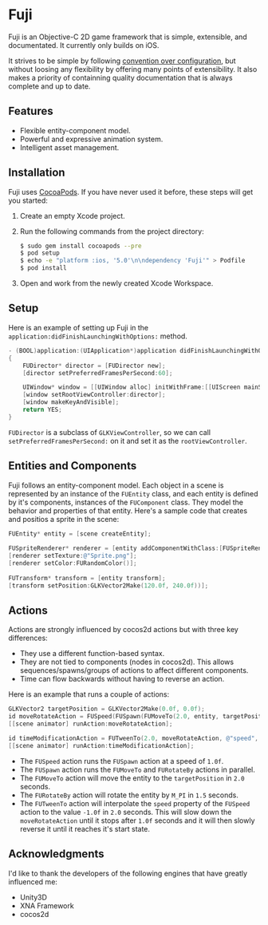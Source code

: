 # Fuji

Fuji is an Objective-C 2D game framework that is simple, extensible, and documentated. It currently only builds on iOS.

It strives to be simple by following [convention over configuration](http://en.wikipedia.org/wiki/Convention_over_configuration), but without loosing any flexibility by offering many points of extensibility. It also makes a priority of containning quality documentation that is always complete and up to date.

## Features

* Flexible entity-component model.
* Powerful and expressive animation system.
* Intelligent asset management.

## Installation

Fuji uses [CocoaPods](https://github.com/CocoaPods/CocoaPods). If you have never used it before, these steps will get you started:

1. Create an empty Xcode project.
2. Run the following commands from the project directory:

	```bash
	$ sudo gem install cocoapods --pre
	$ pod setup
	$ echo -e "platform :ios, '5.0'\n\ndependency 'Fuji'" > Podfile
	$ pod install
	```

3. Open and work from the newly created Xcode Workspace.

## Setup

Here is an example of setting up Fuji in the `application:didFinishLaunchingWithOptions:` method.

```objective-c
- (BOOL)application:(UIApplication*)application didFinishLaunchingWithOptions:(NSDictionary*)launchOptions
{
	FUDirector* director = [FUDirector new];
	[director setPreferredFramesPerSecond:60];

	UIWindow* window = [[UIWindow alloc] initWithFrame:[[UIScreen mainScreen] bounds]];
	[window setRootViewController:director];
	[window makeKeyAndVisible];
	return YES;
}
```

`FUDirector` is a subclass of `GLKViewController`, so we can call `setPreferredFramesPerSecond:` on it and set it as the `rootViewController`.

## Entities and Components

Fuji follows an entity-component model. Each object in a scene is represented by an instance of the `FUEntity` class, and each entity is defined by it's components, instances of the `FUComponent` class. They model the behavior and properties of that entity. Here's a sample code that creates and positios a sprite in the scene:

```objective-c
FUEntity* entity = [scene createEntity];
			
FUSpriteRenderer* renderer = [entity addComponentWithClass:[FUSpriteRenderer class]];
[renderer setTexture:@"Sprite.png"];
[renderer setColor:FURandomColor()];
			
FUTransform* transform = [entity transform];
[transform setPosition:GLKVector2Make(120.0f, 240.0f))];
```

## Actions

Actions are strongly influenced by cocos2d actions but with three key differences:

* They use a different function-based syntax.
* They are not tied to components (nodes in cocos2d). This allows sequences/spawns/groups of actions to affect different components.
* Time can flow backwards without having to reverse an action.

Here is an example that runs a couple of actions:

```objective-c
GLKVector2 targetPosition = GLKVector2Make(0.0f, 0.0f);
id moveRotateAction = FUSpeed(FUSpawn(FUMoveTo(2.0, entity, targetPosition), FURotateBy(1.5, entity, M_PI), 1.0f);
[[scene animator] runAction:moveRotateAction];

id timeModificationAction = FUTweenTo(2.0, moveRotateAction, @"speed", -1.0f);
[[scene animator] runAction:timeModificationAction];
```

* The `FUSpeed` action runs the `FUSpawn` action at a speed of `1.0f`.
* The `FUSpawn` action runs the `FUMoveTo` and `FURotateBy` actions in parallel.
* The `FUMoveTo` action will move the entity to the `targetPosition` in `2.0` seconds.
* The `FURotateBy` action will rotate the entity by `M_PI` in `1.5` seconds.
* The `FUTweenTo` action will interpolate the `speed` property of the `FUSpeed` action to the value `-1.0f` in `2.0` seconds. This will slow down the `moveRotateAction` until it stops after `1.0f` seconds and it will then slowly reverse it until it reaches it's start state.

## Acknowledgments

I'd like to thank the developers of the following engines that have greatly influenced me:

* Unity3D
* XNA Framework
* cocos2d